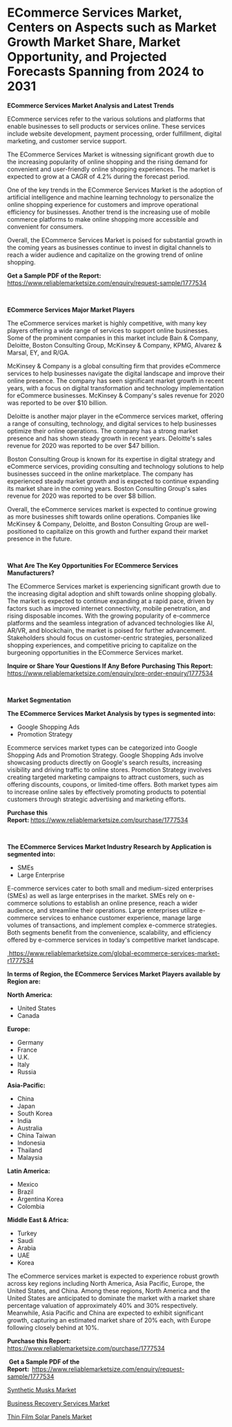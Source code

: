 <p><h1>ECommerce Services Market, Centers on Aspects such as Market Growth Market Share, Market Opportunity, and Projected Forecasts Spanning from 2024 to 2031</h1></p><p><strong>ECommerce Services Market Analysis and Latest Trends</strong></p>
<p><p>ECommerce services refer to the various solutions and platforms that enable businesses to sell products or services online. These services include website development, payment processing, order fulfillment, digital marketing, and customer service support. </p><p>The ECommerce Services Market is witnessing significant growth due to the increasing popularity of online shopping and the rising demand for convenient and user-friendly online shopping experiences. The market is expected to grow at a CAGR of 4.2% during the forecast period. </p><p>One of the key trends in the ECommerce Services Market is the adoption of artificial intelligence and machine learning technology to personalize the online shopping experience for customers and improve operational efficiency for businesses. Another trend is the increasing use of mobile commerce platforms to make online shopping more accessible and convenient for consumers.</p><p>Overall, the ECommerce Services Market is poised for substantial growth in the coming years as businesses continue to invest in digital channels to reach a wider audience and capitalize on the growing trend of online shopping.</p></p>
<p><strong>Get a Sample PDF of the Report:&nbsp;</strong> <a href="https://www.reliablemarketsize.com/enquiry/request-sample/1777534">https://www.reliablemarketsize.com/enquiry/request-sample/1777534</a></p>
<p>&nbsp;</p>
<p><strong>ECommerce Services Major Market Players</strong></p>
<p><p>The eCommerce services market is highly competitive, with many key players offering a wide range of services to support online businesses. Some of the prominent companies in this market include Bain & Company, Deloitte, Boston Consulting Group, McKinsey & Company, KPMG, Alvarez & Marsal, EY, and R/GA.</p><p>McKinsey & Company is a global consulting firm that provides eCommerce services to help businesses navigate the digital landscape and improve their online presence. The company has seen significant market growth in recent years, with a focus on digital transformation and technology implementation for eCommerce businesses. McKinsey & Company's sales revenue for 2020 was reported to be over $10 billion.</p><p>Deloitte is another major player in the eCommerce services market, offering a range of consulting, technology, and digital services to help businesses optimize their online operations. The company has a strong market presence and has shown steady growth in recent years. Deloitte's sales revenue for 2020 was reported to be over $47 billion.</p><p>Boston Consulting Group is known for its expertise in digital strategy and eCommerce services, providing consulting and technology solutions to help businesses succeed in the online marketplace. The company has experienced steady market growth and is expected to continue expanding its market share in the coming years. Boston Consulting Group's sales revenue for 2020 was reported to be over $8 billion.</p><p>Overall, the eCommerce services market is expected to continue growing as more businesses shift towards online operations. Companies like McKinsey & Company, Deloitte, and Boston Consulting Group are well-positioned to capitalize on this growth and further expand their market presence in the future.</p></p>
<p>&nbsp;</p>
<p><strong>What Are The Key Opportunities For ECommerce Services Manufacturers?</strong></p>
<p><p>The ECommerce Services market is experiencing significant growth due to the increasing digital adoption and shift towards online shopping globally. The market is expected to continue expanding at a rapid pace, driven by factors such as improved internet connectivity, mobile penetration, and rising disposable incomes. With the growing popularity of e-commerce platforms and the seamless integration of advanced technologies like AI, AR/VR, and blockchain, the market is poised for further advancement. Stakeholders should focus on customer-centric strategies, personalized shopping experiences, and competitive pricing to capitalize on the burgeoning opportunities in the ECommerce Services market.</p></p>
<p><strong>Inquire or Share Your Questions If Any Before Purchasing This Report:</strong> <a href="https://www.reliablemarketsize.com/enquiry/pre-order-enquiry/1777534">https://www.reliablemarketsize.com/enquiry/pre-order-enquiry/1777534</a></p>
<p>&nbsp;</p>
<p><strong>Market Segmentation</strong></p>
<p><strong>The ECommerce Services Market Analysis by types is segmented into:</strong></p>
<p><ul><li>Google Shopping Ads</li><li>Promotion Strategy</li></ul></p>
<p><p>Ecommerce services market types can be categorized into Google Shopping Ads and Promotion Strategy. Google Shopping Ads involve showcasing products directly on Google's search results, increasing visibility and driving traffic to online stores. Promotion Strategy involves creating targeted marketing campaigns to attract customers, such as offering discounts, coupons, or limited-time offers. Both market types aim to increase online sales by effectively promoting products to potential customers through strategic advertising and marketing efforts.</p></p>
<p><strong>Purchase this Report:&nbsp;</strong><a href="https://www.reliablemarketsize.com/purchase/1777534">https://www.reliablemarketsize.com/purchase/1777534</a></p>
<p>&nbsp;</p>
<p><strong>The ECommerce Services Market Industry Research by Application is segmented into:</strong></p>
<p><ul><li>SMEs</li><li>Large Enterprise</li></ul></p>
<p><p>E-commerce services cater to both small and medium-sized enterprises (SMEs) as well as large enterprises in the market. SMEs rely on e-commerce solutions to establish an online presence, reach a wider audience, and streamline their operations. Large enterprises utilize e-commerce services to enhance customer experience, manage large volumes of transactions, and implement complex e-commerce strategies. Both segments benefit from the convenience, scalability, and efficiency offered by e-commerce services in today's competitive market landscape.</p></p>
<p><a href="https://www.reliablemarketsize.com/global-ecommerce-services-market-r1777534">&nbsp;https://www.reliablemarketsize.com/global-ecommerce-services-market-r1777534</a></p>
<p><strong>In terms of Region, the ECommerce Services Market Players available by Region are:</strong></p>
<p>
    <p> <strong> North America: </strong>
        <ul>
            <li>United States</li>
            <li>Canada</li>
        </ul>
        </p> 
    <p> <strong> Europe: </strong>
        <ul>
            <li>Germany</li>
            <li>France</li>
            <li>U.K.</li>
            <li>Italy</li>
            <li>Russia</li>
        </ul>
        </p> 
    <p> <strong> Asia-Pacific: </strong>
        <ul>
            <li>China</li>
            <li>Japan</li>
            <li>South Korea</li>
            <li>India</li>
            <li>Australia</li>
            <li>China Taiwan</li>
            <li>Indonesia</li>
            <li>Thailand</li>
            <li>Malaysia</li>
        </ul>
        </p> 
    <p> <strong> Latin America: </strong>
        <ul>
            <li>Mexico</li>
            <li>Brazil</li>
            <li>Argentina Korea</li>
            <li>Colombia</li>
        </ul>
        </p> 
    <p> <strong> Middle East & Africa: </strong>
        <ul>
            <li>Turkey</li>
            <li>Saudi</li>
            <li>Arabia</li>
            <li>UAE</li>
            <li>Korea</li>
        </ul>
    </p>
    </p>
<p><p>The eCommerce services market is expected to experience robust growth across key regions including North America, Asia Pacific, Europe, the United States, and China. Among these regions, North America and the United States are anticipated to dominate the market with a market share percentage valuation of approximately 40% and 30% respectively. Meanwhile, Asia Pacific and China are expected to exhibit significant growth, capturing an estimated market share of 20% each, with Europe following closely behind at 10%.</p></p>
<p><strong>Purchase this Report: </strong><a href="https://www.reliablemarketsize.com/purchase/1777534">https://www.reliablemarketsize.com/purchase/1777534</a></p>
<p>&nbsp;<strong>Get a Sample PDF of the Report:&nbsp;&nbsp;</strong><a href="https://www.reliablemarketsize.com/enquiry/request-sample/1777534">https://www.reliablemarketsize.com/enquiry/request-sample/1777534</a></p>
<p><strong></strong></p>
<p><p><a href="https://medium.com/@ethanlehner/synthetic-musks-market-industry-trends-and-forecast-for-period-from-2024-to-2031-13566548074f">Synthetic Musks Market</a></p><p><a href="https://github.com/qndifksd5/Market-Research-Report-List-1/blob/main/business-recovery-services-market.md">Business Recovery Services Market</a></p><p><a href="https://medium.com/@electatowne2023/thin-film-solar-panels-market-size-is-growing-at-cagr-of-10-9-43cfccafe728">Thin Film Solar Panels Market</a></p></p>